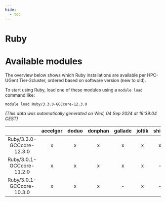 ```yaml
---
hide:
  - toc
---
```


Ruby
====

# Available modules


The overview below shows which Ruby installations are available per HPC-UGent Tier-2cluster, ordered based on software version (new to old).

To start using Ruby, load one of these modules using a `module load` command like:

```shell
module load Ruby/3.3.0-GCCcore-12.3.0
```

*(This data was automatically generated on Wed, 04 Sep 2024 at 16:39:04 CEST)*  

| |accelgor|doduo|donphan|gallade|joltik|shinx|skitty|
| :---: | :---: | :---: | :---: | :---: | :---: | :---: | :---: |
|Ruby/3.3.0-GCCcore-12.3.0|x|x|x|x|x|x|x|
|Ruby/3.0.1-GCCcore-11.2.0|x|x|x|x|x|-|x|
|Ruby/3.0.1-GCCcore-10.3.0|x|x|x|-|x|-|x|
